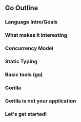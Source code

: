 ## Go Outline

### Language Intro/Goals
### What makes it interesting
### Concurrency Model
### Static Typing
### Basic tools (go)
### Gorilla
### Gorilla is not your application
### Let's get started!

